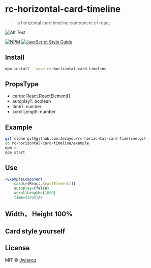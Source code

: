 # rc-horizontal-card-timeline

> a horizontal card timeline component of react

![Alt Text](./demo.gif)

[![NPM][image-1]][2] [![JavaScript Style Guide][image-2]][3]

## Install

```bash
npm install --save rc-horizontal-card-timeline
```

## PropsType
- cards: React.ReactElement[]
- autoplay?: boolean
- time?: number
- scrollLength: number

## Example

```bash
git clone git@github.com:Jwiayou/rc-horizontal-card-timeline.git
cd rc-horizontal-card-timeline/example
npm i
npm start
```

## Use

```jsx
<ExampleComponent
    cards={React.ReactElement[]}
    autoplay={false}
    scrollLength={1000}
    time={3000}/>
```

## Width， Height 100%

## Card style yourself


## License

MIT © [Jwiayou][4]

[2]:	https://www.npmjs.com/package/rc-horizontal-card-timeline
[3]:	https://standardjs.com
[4]:	https://github.com/Jwiayou

[image-1]:	https://img.shields.io/npm/v/rc-horizontal-card-timeline.svg
[image-2]:	https://img.shields.io/badge/code_style-standard-brightgreen.svg
